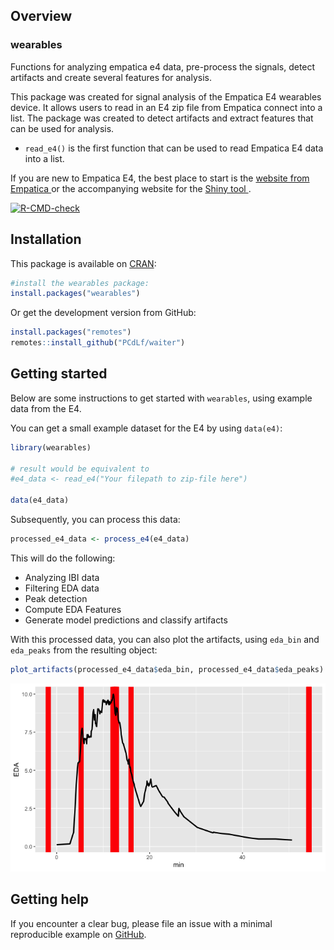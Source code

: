 ## Overview
### wearables
Functions for analyzing empatica e4 data, pre-process the signals, detect artifacts
and create several features for analysis.

This package was created for signal analysis of the Empatica E4 wearables device. It allows
users to read in an E4 zip file from Empatica connect into a list.
The package was created to detect artifacts and extract features that can be used for 
analysis.

- `read_e4()` is the first function that can be used to read Empatica E4 data into a list.

If you are new to Empatica E4, the best place to start is the [website from Empatica ](https://www.empatica.com/research/e4/) or the accompanying website for the [Shiny tool
](https://pcdlf.shinyapps.io/e4dashboard/).

[![R-CMD-check](https://github.com/PCdLf/wearables/workflows/R-CMD-check/badge.svg)](https://github.com/PCdLf/wearables/actions)

## Installation

This package is available on [CRAN](https://cran.r-project.org/package=wearables):

``` r
#install the wearables package:
install.packages("wearables")
```

Or get the development version from GitHub:

```r
install.packages("remotes")
remotes::install_github("PCdLf/waiter")
```

## Getting started

Below are some instructions to get started with `wearables`, using example data from the E4.

You can get a small example dataset for the E4 by using `data(e4)`:

``` r
library(wearables)

# result would be equivalent to 
#e4_data <- read_e4("Your filepath to zip-file here")

data(e4_data)

```

Subsequently, you can process this data:

```r
processed_e4_data <- process_e4(e4_data)
```

This will do the following:

* Analyzing IBI data
* Filtering EDA data
* Peak detection
* Compute EDA Features
* Generate model predictions and classify artifacts

With this processed data, you can also plot the artifacts, using `eda_bin` and `eda_peaks` from the resulting object:

```r
plot_artifacts(processed_e4_data$eda_bin, processed_e4_data$eda_peaks)
```

![Screenshot of the resulting plot using the plot_artifacts() function](docs/artifacts_example.png)

## Getting help

If you encounter a clear bug, please file an issue with a minimal
reproducible example on
[GitHub](https://github.com/PCdLf/wearables/issues). 

